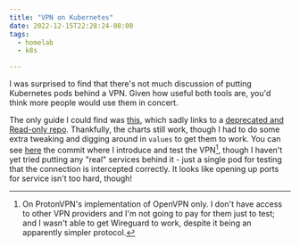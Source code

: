 ```yaml
---
title: "VPN on Kubernetes"
date: 2022-12-15T22:28:24-08:00
tags:
  - homelab
  - k8s

---
```

I was surprised to find that there's not much discussion of putting Kubernetes pods behind a VPN. Given how useful both tools are, you'd think more people would use them in concert.
<!--more-->
The only guide I could find was [this](https://docs.k8s-at-home.com/guides/pod-gateway/), which sadly links to a [deprecated and Read-only repo](https://github.com/k8s-at-home/charts/issues/1761). Thankfully, the charts still work, though I had to do some extra tweaking and digging around in `values` to get them to work. You can see [here](https://github.com/scubbo/pi-tools/commit/699032d6d69b5a54a5a303d410c9565aa03ab470) the commit where I introduce and test the VPN[^1], though I haven't yet tried putting any "real" services behind it - just a single pod for testing that the connection is intercepted correctly. It looks like opening up ports for service isn't too hard, though!


[^1]: On ProtonVPN's implementation of OpenVPN only. I don't have access to other VPN providers and I'm not going to pay for them just to test; and I wasn't able to get Wireguard to work, despite it being an apparently simpler protocol. 